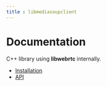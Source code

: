```yaml
---
title : libmediasoupclient
---
```



# Documentation

C++ library using **libwebrtc** internally.

* [Installation](/documentation/v3/libmediasoupclient/installation/)
* [API](/documentation/v3/libmediasoupclient/api/)
